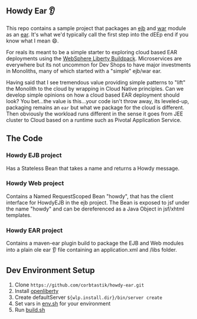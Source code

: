 ## Howdy Ear :ear:

This repo contains a sample project that packages an [ejb](https://en.wikipedia.org/wiki/Enterprise_JavaBeans) and [war](https://en.wikipedia.org/wiki/WAR_(file_format)) module as an [ear](https://en.wikipedia.org/wiki/EAR_(file_format)).  It's what we'd typically call the first step into the dEEp end if you know what I mean :smile:.

For reals its meant to be a simple starter to exploring cloud based EAR deployments using the [WebSphere Liberty Buildpack](https://github.com/cloudfoundry/ibm-websphere-liberty-buildpack).  Microservices are everywhere but its not uncommon for Dev Shops to have major investments in Monoliths, many of which started with a "simple" ejb/war ear.

Having said that I see tremendous value providing simple patterns to "lift" the Monolith to the cloud by wrapping in Cloud Native principles.  Can we develop simple opinions on how a cloud based EAR deployment should look?  You bet...the value is this...your code isn't throw away, its leveled-up, packaging remains an ``ear`` but what we package for the cloud is different.  Then obviously the workload runs different in the sense it goes from JEE cluster to Cloud based on a runtime such as Pivotal Application Service.

## The Code

### Howdy EJB project

Has a Stateless Bean that takes a name and returns a Howdy message.

### Howdy Web project

Contains a Named RequestScoped Bean "howdy", that has the client interface for HowdyEJB in the ejb project.  The Bean is exposed to jsf under the name "howdy" and can be dereferenced as a Java Object in jsf/xhtml templates.

### Howdy EAR project

Contains a maven-ear plugin build to package the EJB and Web modules into a plain ole ear :ear: file containing an application.xml and /libs folder.

## Dev Environment Setup

1. Clone ``https://github.com/corbtastik/howdy-ear.git``
2. Install [openliberty](https://openliberty.io/downloads/)
3. Create defaultServer ``${wlp.install.dir}/bin/server create``
2. Set vars in [env.sh](ear/src/main/bash/env.sh) for your environment
4. Run [build.sh](ear/src/main/bash/build.sh)
